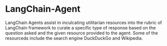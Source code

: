 # LangChain-Agent


LangChain Agents assist in inculcating utilitarian resources into the rubric of LangChain framework to curate a specific type of response based on the question asked and the given resource provided to the agent. Some of the resourceds include the search engine DuckDuckGo and Wikipedia.
